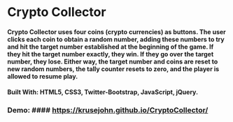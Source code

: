 # Crypto Collector

#### Crypto Collector uses four coins (crypto currencies) as buttons.  The user clicks each coin to obtain a random number, adding these numbers to try and hit the target number established at the beginning of the game. If they hit the target number exactly, they win.  If they go over the target number, they lose.  Either way, the target number and coins are reset to new random numbers, the tally counter resets to zero, and the player is allowed to resume play.


#### Built With: HTML5, CSS3, Twitter-Bootstrap, JavaScript, jQuery.

### Demo: #### https://krusejohn.github.io/CryptoCollector/
